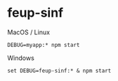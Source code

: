 # feup-sinf

MacOS / Linux
```
DEBUG=myapp:* npm start
```

Windows
```
set DEBUG=feup-sinf:* & npm start
```
